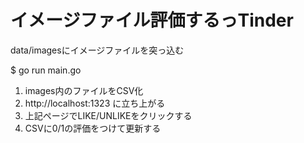 # イメージファイル評価するっTinder

data/imagesにイメージファイルを突っ込む

$ go run main.go

1. images内のファイルをCSV化
2. http://localhost:1323 に立ち上がる
3. 上記ページでLIKE/UNLIKEをクリックする
4. CSVに0/1の評価をつけて更新する


